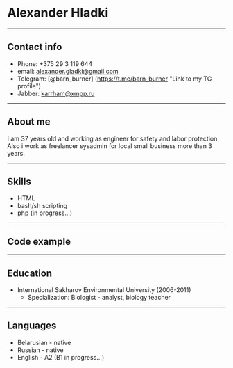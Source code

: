 # Alexander Hladki
*****
## Contact info
* Phone: +375 29 3 119 644
* email: alexander.gladki@gmail.com
* Telegram: [@barn_burner] (https://t.me/barn_burner "Link to my TG profile")
* Jabber: karrham@xmpp.ru
*****
## About me
I am 37 years old and working as engineer for safety and labor protection. Also i work as freelancer sysadmin for local small business more than 3 years.
*****
## Skills
- HTML
- bash/sh scripting
- php (in progress...)
*****
## Code example
*****
## Education
* International Sakharov Environmental University (2006-2011)
    *   Specialization: Biologist - analyst, biology teacher
*****
## Languages
* Belarusian - native
* Russian - native
* English - A2 (B1 in progress...)
